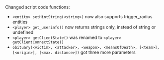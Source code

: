 Changed script code functions:
  * `<entity> setHintString(<string>)` now also supports trigger_radius entities
  * `<player> get_userinfo()` now returns strings only, instead of string or undefined
  * `<player> getClientState()` was renamed to `<player> getClientConnectState()`
  * `obituary(<victim>, <attacker>, <weapon>, <meansOfDeath>, [<team>], [<origin>], [<max. distance>])` got three more parameters